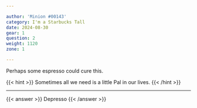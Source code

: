 ```yaml
---

author: 'Minion #00143'
category: I'm a Starbucks Tall
date: 2024-08-30
gear: 1
question: 2
weight: 1120
zone: 1

---
```


Perhaps some espresso could cure this.

{{< hint >}} Sometimes all we need is a little Pal in our lives. {{< /hint >}}

---

{{< answer >}} Depresso {{< /answer >}}

